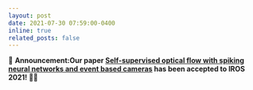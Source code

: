 ```yaml
---
layout: post
date: 2021-07-30 07:59:00-0400
inline: true
related_posts: false
---
```


📢 **Announcement:Our paper [Self-supervised optical flow with spiking neural networks and event based cameras](https://arxiv.org/pdf/2104.05845.pdf) has been accepted to IROS 2021! 🎉🎉**